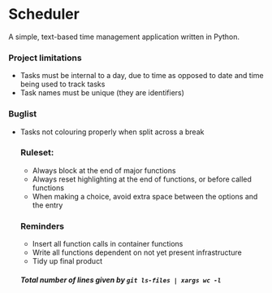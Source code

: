 # Scheduler
A simple, text-based time management application written in Python.
<h3>Project limitations</h3>
<ul>
<li>Tasks must be internal to a day, due to time as opposed to date and time being used to track tasks</li>
<li>Task names must be unique (they are identifiers)</li>
</ul>
<h3>Buglist</h3>
<ul>
<li> Tasks not colouring properly when split across a break</li>
<h3>Ruleset:</h3>
<ul>
<li>Always block at the end of major functions</li>
<li>Always reset highlighting at the end of functions, or before called functions</li>
<li>When making a choice, avoid extra space between the options and the entry</li>
</ul>
<h3>Reminders</h3>
<ul>
<li>Insert all function calls in container functions</li>
<li>Write all functions dependent on not yet present infrastructure</li>
<li>Tidy up final product</li>
</ul>
<h5>Total number of lines given by <code>git ls-files | xargs wc -l</code></h5>